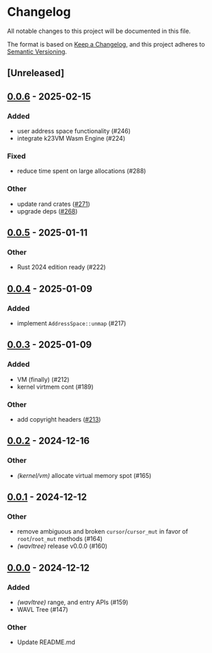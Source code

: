 # Changelog

All notable changes to this project will be documented in this file.

The format is based on [Keep a Changelog](https://keepachangelog.com/en/1.0.0/),
and this project adheres to [Semantic Versioning](https://semver.org/spec/v2.0.0.html).

## [Unreleased]

## [0.0.6](https://github.com/JonasKruckenberg/k23/compare/v0.0.5...v0.0.6) - 2025-02-15

### Added

- user address space functionality (#246)
- integrate k23VM Wasm Engine (#224)

### Fixed

- reduce time spent on large allocations (#288)

### Other

- update rand crates ([#271](https://github.com/JonasKruckenberg/k23/pull/271))
- upgrade deps ([#268](https://github.com/JonasKruckenberg/k23/pull/268))

## [0.0.5](https://github.com/JonasKruckenberg/k23/compare/v0.0.4...v0.0.5) - 2025-01-11

### Other

- Rust 2024 edition ready (#222)

## [0.0.4](https://github.com/JonasKruckenberg/k23/compare/v0.0.3...v0.0.4) - 2025-01-09

### Added

- implement `AddressSpace::unmap` (#217)

## [0.0.3](https://github.com/JonasKruckenberg/k23/compare/v0.0.2...v0.0.3) - 2025-01-09

### Added

- VM (finally) (#212)
- kernel virtmem cont (#189)

### Other

- add copyright headers ([#213](https://github.com/JonasKruckenberg/k23/pull/213))

## [0.0.2](https://github.com/JonasKruckenberg/k23/compare/v0.0.1...v0.0.2) - 2024-12-16

### Other

- *(kernel/vm)* allocate virtual memory spot (#165)

## [0.0.1](https://github.com/JonasKruckenberg/k23/compare/v0.0.0...v0.0.1) - 2024-12-12

### Other

- remove ambiguous and broken `cursor`/`cursor_mut` in favor of `root`/`root_mut` methods (#164)
- *(wavltree)* release v0.0.0 (#160)

## [0.0.0](https://github.com/JonasKruckenberg/k23/releases/tag/v0.0.0) - 2024-12-12

### Added

- *(wavltree)* range, and entry APIs (#159)
- WAVL Tree (#147)

### Other

- Update README.md
